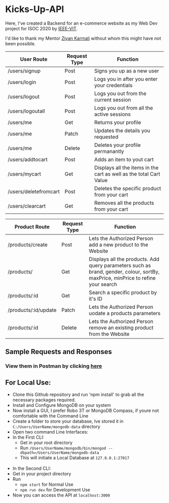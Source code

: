 # Kicks-Up-API

Here, I've created a Backend for an e-commerce website as my Web Dev project for ISOC 2020 by [IEEE-VIT](https://www.ieeevit.org ).

I'd like to thank my Mentor [Ziyan Karmali](https://github.com/ZiyanK ) without whom this might have not been possible.


User Route  | Request Type | Function
------------- | -------------|---------
/users/signup  | Post | Signs you up as a new user
/users/login  | Post | Logs you in after you enter your credentials
/users/logout | Post | Logs you out from the current session
/users/logoutall | Post | Logs you out from all the active sessions
/users/me | Get | Returns your profile
/users/me | Patch | Updates the details you requested
/users/me | Delete | Deletes your profile permanantly
/users/addtocart | Post | Adds an item to yout cart
/users/mycart | Get | Displays all the items in the cart as well as the total Cart Value
/users/deletefromcart | Post | Deletes the specific product from your cart 
/users/clearcart | Get | Removes all the products from your cart

Product Route | Request Type | Function
------------- | -------------|---------
/products/create | Post | Lets the Authorized Person add a new product to the Website
/products/ | Get | Displays all the products. Add query parameters such as brand, gender, colour, sortBy, maxPrice, minPrice to refine your search
/products/:id | Get | Search a specific product by it's ID
/products/:id/update | Patch | Lets the Authorized Person uodate a products parameters
/products/:id | Delete | Lets the Authorized Person remove an existing product from the Website

## Sample Requests and Responses ##
### View them in Postman by clicking [here](https://documenter.getpostman.com/view/11026000/Szzhddp3?version=latest)

## For Local Use: ##

* Clone this Github repository and run 'npm install' to grab all the necessary packages required.
* Install and Configure MongoDB on your system
* Now install a GUI, I prefer Robo 3T or MongoDB Compass, if youre not comfortable with the Command Line
* Create a folder to store your database, Ive stored it in `C:/Users/UserName/mongodb-data` directory
* Open two command Line Interfaces:
* In the First CLI:
  * Get in your root directory
  * Run `/Users/UserName/mongodb/bin/mongod --dbpath=/Users/UserName/mongodb-data`
  * This will initiate a Local Database at `127.0.0.1:27017`
  <br/>
 * In the Second CLI:
  * Get in your project directory
  * Run 
    * `npm start` for Normal Use
    * `npm run dev` for Development Use
  * Now you can access the API at `localhost:3000`
  
